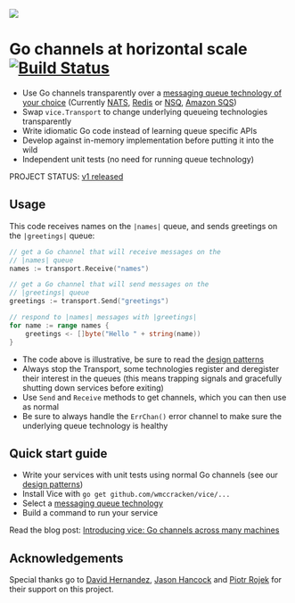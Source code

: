 ![](docs/vicelogo-small.png)

# Go channels at horizontal scale [![Build Status](https://travis-ci.org/wmccracken/vice.svg?branch=master)](https://travis-ci.org/wmccracken/vice)

* Use Go channels transparently over a [messaging queue technology of your choice](https://github.com/wmccracken/vice/tree/master/queues) (Currently [NATS](http://nats.io), [Redis](http://redis.io) or [NSQ](http://nsq.io), [Amazon SQS](https://aws.amazon.com/sqs/))
* Swap `vice.Transport` to change underlying queueing technologies transparently
* Write idiomatic Go code instead of learning queue specific APIs
* Develop against in-memory implementation before putting it into the wild
* Independent unit tests (no need for running queue technology)

PROJECT STATUS: [v1 released](https://github.com/wmccracken/vice/releases/tag/v1.0.0)

## Usage

This code receives names on the `|names|` queue, and sends greetings on the `|greetings|`
queue:

```go
// get a Go channel that will receive messages on the
// |names| queue
names := transport.Receive("names")

// get a Go channel that will send messages on the
// |greetings| queue
greetings := transport.Send("greetings")

// respond to |names| messages with |greetings|
for name := range names {
	greetings <- []byte("Hello " + string(name))
}
```

* The code above is illustrative, be sure to read the [design patterns](https://github.com/wmccracken/vice/blob/master/docs/design-patterns.md)
* Always stop the Transport, some technologies register and deregister their interest in the queues (this means trapping signals and gracefully shutting down services before exiting)
* Use `Send` and `Receive` methods to get channels, which you can then use as normal
* Be sure to always handle the `ErrChan()` error channel to make sure the underlying queue technology is healthy

## Quick start guide

* Write your services with unit tests using normal Go channels (see our [design patterns](https://github.com/wmccracken/vice/blob/master/docs/design-patterns.md))
* Install Vice with `go get github.com/wmccracken/vice/...`
* Select a [messaging queue technology](https://github.com/wmccracken/vice/tree/master/queues)
* Build a command to run your service

Read the blog post: [Introducing vice: Go channels across many machines](https://medium.com/@wmccracken/introducing-vice-go-channels-across-many-machines-bcac1147d7e2)

## Acknowledgements 

Special thanks go to [David Hernandez](https://github.com/dahernan), [Jason Hancock](https://github.com/jasonhancock) and [Piotr Rojek](https://github.com/piotrrojek) for their support on this project.
